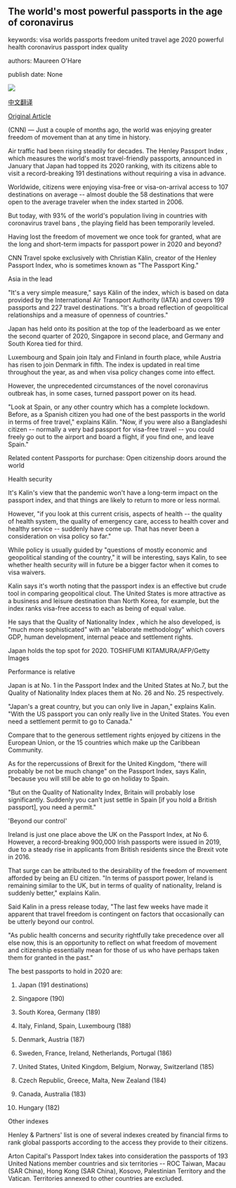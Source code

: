 ## The world's most powerful passports in the age of coronavirus

keywords: visa worlds passports freedom united travel age 2020 powerful health coronavirus passport index quality

authors: Maureen O'Hare

publish date: None

![](https://cdn.cnn.com/cnnnext/dam/assets/181031131719-passports-file-photo-super-tease.jpg)

[中文翻译](The%20world%27s%20most%20powerful%20passports%20in%20the%20age%20of%20coronavirus_zh.md)

[Original Article](https://edition.cnn.com/travel/article/henley-index-passport-power-coronavirus/index.html)

(CNN) — Just a couple of months ago, the world was enjoying greater freedom of movement than at any time in history.

Air traffic had been rising steadily for decades. The Henley Passport Index , which measures the world's most travel-friendly passports, announced in January that Japan had topped its 2020 ranking, with its citizens able to visit a record-breaking 191 destinations without requiring a visa in advance.

Worldwide, citizens were enjoying visa-free or visa-on-arrival access to 107 destinations on average -- almost double the 58 destinations that were open to the average traveler when the index started in 2006.

But today, with 93% of the world's population living in countries with coronavirus travel bans , the playing field has been temporarily leveled.

Having lost the freedom of movement we once took for granted, what are the long and short-term impacts for passport power in 2020 and beyond?

CNN Travel spoke exclusively with Christian Kälin, creator of the Henley Passport Index, who is sometimes known as "The Passport King."

Asia in the lead

"It's a very simple measure," says Kälin of the index, which is based on data provided by the International Air Transport Authority (IATA) and covers 199 passports and 227 travel destinations. "It's a broad reflection of geopolitical relationships and a measure of openness of countries."

Japan has held onto its position at the top of the leaderboard as we enter the second quarter of 2020, Singapore in second place, and Germany and South Korea tied for third.

Luxembourg and Spain join Italy and Finland in fourth place, while Austria has risen to join Denmark in fifth. The index is updated in real time throughout the year, as and when visa policy changes come into effect.

However, the unprecedented circumstances of the novel coronavirus outbreak has, in some cases, turned passport power on its head.

"Look at Spain, or any other country which has a complete lockdown. Before, as a Spanish citizen you had one of the best passports in the world in terms of free travel," explains Kälin. "Now, if you were also a Bangladeshi citizen -- normally a very bad passport for visa-free travel -- you could freely go out to the airport and board a flight, if you find one, and leave Spain."

Related content Passports for purchase: Open citizenship doors around the world

Health security

It's Kalin's view that the pandemic won't have a long-term impact on the passport index, and that things are likely to return to more or less normal.

However, "if you look at this current crisis, aspects of health -- the quality of health system, the quality of emergency care, access to health cover and healthy service -- suddenly have come up. That has never been a consideration on visa policy so far."

While policy is usually guided by "questions of mostly economic and geopolitical standing of the country," it will be interesting, says Kalin, to see whether health security will in future be a bigger factor when it comes to visa waivers.

Kalin says it's worth noting that the passport index is an effective but crude tool in comparing geopolitical clout. The United States is more attractive as a business and leisure destination than North Korea, for example, but the index ranks visa-free access to each as being of equal value.

He says that the Quality of Nationality Index , which he also developed, is "much more sophisticated" with an "elaborate methodology" which covers GDP, human development, internal peace and settlement rights.

Japan holds the top spot for 2020. TOSHIFUMI KITAMURA/AFP/Getty Images

Performance is relative

Japan is at No. 1 in the Passport Index and the United States at No.7, but the Quality of Nationality Index places them at No. 26 and No. 25 respectively.

"Japan's a great country, but you can only live in Japan," explains Kalin. "With the US passport you can only really live in the United States. You even need a settlement permit to go to Canada."

Compare that to the generous settlement rights enjoyed by citizens in the European Union, or the 15 countries which make up the Caribbean Community.

As for the repercussions of Brexit for the United Kingdom, "there will probably be not be much change" on the Passport Index, says Kalin, "because you will still be able to go on holiday to Spain.

"But on the Quality of Nationality Index, Britain will probably lose significantly. Suddenly you can't just settle in Spain [if you hold a British passport], you need a permit."

'Beyond our control'

Ireland is just one place above the UK on the Passport Index, at No 6. However, a record-breaking 900,000 Irish passports were issued in 2019, due to a steady rise in applicants from British residents since the Brexit vote in 2016.

That surge can be attributed to the desirability of the freedom of movement afforded by being an EU citizen. "In terms of passport power, Ireland is remaining similar to the UK, but in terms of quality of nationality, Ireland is suddenly better," explains Kalin.

Said Kalin in a press release today, "The last few weeks have made it apparent that travel freedom is contingent on factors that occasionally can be utterly beyond our control.

"As public health concerns and security rightfully take precedence over all else now, this is an opportunity to reflect on what freedom of movement and citizenship essentially mean for those of us who have perhaps taken them for granted in the past."

The best passports to hold in 2020 are:

1. Japan (191 destinations)

2. Singapore (190)

3. South Korea, Germany (189)

4. Italy, Finland, Spain, Luxembourg (188)

5. Denmark, Austria (187)

6. Sweden, France, Ireland, Netherlands, Portugal (186)

7. United States, United Kingdom, Belgium, Norway, Switzerland (185)

8. Czech Republic, Greece, Malta, New Zealand (184)

9. Canada, Australia (183)

10. Hungary (182)

Other indexes

Henley & Partners' list is one of several indexes created by financial firms to rank global passports according to the access they provide to their citizens.

Arton Capital's Passport Index takes into consideration the passports of 193 United Nations member countries and six territories -- ROC Taiwan, Macau (SAR China), Hong Kong (SAR China), Kosovo, Palestinian Territory and the Vatican. Territories annexed to other countries are excluded.